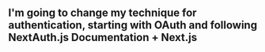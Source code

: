 ## I'm going to change my technique for authentication, starting with OAuth and following NextAuth.js Documentation + Next.js